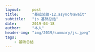 ```yaml
---
layout:     post
title:      "基础总结-12.async与await"
subtitle:   "js 基础总结"
date:       2019-03-18
author:     "本人"
header-img: "img/2019/summary/js.jpeg"
tags:
    - 基础总结
---
```



## 